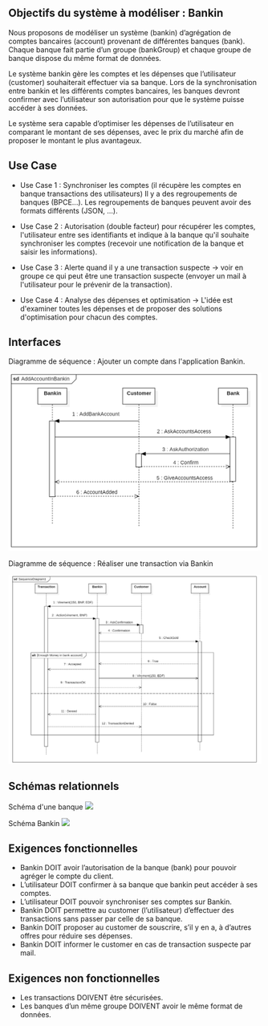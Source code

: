 ## Objectifs du système à modéliser : Bankin

Nous proposons de modéliser un système (bankin) d’agrégation de comptes bancaires (account) provenant de différentes banques (bank). Chaque banque fait partie d’un groupe (bankGroup) et chaque groupe de banque dispose du même format de données.

Le système bankin gère les comptes et les dépenses que l’utilisateur (customer) souhaiterait effectuer via sa banque. Lors de la synchronisation entre bankin et les différents comptes bancaires, les banques devront confirmer avec l’utilisateur son autorisation pour que le système puisse accéder à ses données.

Le système sera capable d’optimiser les dépenses de l’utilisateur en comparant le montant de ses dépenses, avec le prix du marché afin de proposer le montant le plus avantageux.


## Use Case

- Use Case 1 : Synchroniser les comptes (il récupère les comptes en banque transactions des utilisateurs)
Il y a des regroupements de banques (BPCE...). Les regroupements de banques peuvent avoir des formats différents (JSON, ...).

- Use Case 2 : Autorisation (double facteur) pour récupérer les comptes, l'utilisateur entre ses identifiants et indique à la banque qu'il souhaite synchroniser les comptes (recevoir une notification de la banque et saisir les informations).

- Use Case 3 : Alerte quand il y a une transaction suspecte -> voir en groupe ce qui peut être une transaction suspecte (envoyer un mail à l'utilisateur pour le prévenir de la transaction).

- Use Case 4 : Analyse des dépenses et optimisation -> L'idée est d'examiner toutes les dépenses et de proposer des solutions d'optimisation pour chacun des comptes.


## Interfaces

Diagramme de séquence : Ajouter un compte dans l'application Bankin.

![](sdAddAccount.png)


Diagramme de séquence : Réaliser une transaction via Bankin

![](sdTransaction.png)


## Schémas relationnels 

Schéma d'une banque
![](schémaRelationnelBank.png)

Schéma Bankin
![](schémaRelationnelBankin.png)

## Exigences fonctionnelles

* Bankin DOIT avoir l’autorisation de la banque (bank) pour pouvoir agréger le compte du client.
* L’utilisateur DOIT confirmer à sa banque que bankin peut accéder à ses comptes.
* L’utilisateur DOIT pouvoir synchroniser ses comptes sur Bankin.
* Bankin DOIT permettre au customer (l’utilisateur) d’effectuer des transactions sans passer par celle de sa banque.
* Bankin DOIT proposer au customer de souscrire, s’il y en a, à d’autres offres pour réduire ses dépenses.
* Bankin DOIT informer le customer en cas de transaction suspecte par mail. 

## Exigences non fonctionnelles

* Les transactions DOIVENT être sécurisées. 
* Les banques d’un même groupe DOIVENT avoir le même format de données.






